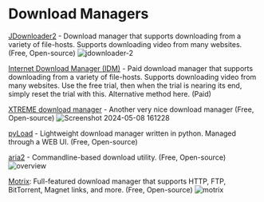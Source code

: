 # Download Managers

[JDownloader2](https://jdownloader.org/jdownloader2) - Download manager that supports downloading from a variety of file-hosts. Supports downloading video from many websites. (Free, Open-source)
![jdownloader-2](https://github.com/Entree3k/Useful-Software/assets/28127566/9e388cca-2195-4bb9-a38b-798fb27226f0)

[Internet Download Manager (IDM)](https://internetdownloadmanager.com/) - Paid download manager that supports downloading from a variety of file-hosts. Supports downloading video from many websites. Use the free trial, then when the trial is nearing its end, simply reset the trial with this. Alternative method here. (Paid)

[XTREME download manager](https://xtremedownloadmanager.com/) - Another very nice download manager (Free, Open-source)
![Screenshot 2024-05-08 161228](https://github.com/Entree3k/Useful-Software/assets/28127566/5c33e58a-5b2a-4006-9b4d-bd8cd7ab860b)

[pyLoad](https://pyload.net/) - Lightweight download manager written in python. Managed through a WEB UI. (Free, Open-source)

[aria2](https://aria2.github.io/) - Commandline-based download utility. (Free, Open-source)
![overview](https://github.com/Entree3k/Useful-Software/assets/28127566/c2f5ba49-5394-49bc-a065-3bb18c611e38)

[Motrix](https://motrix.app/): Full-featured download manager that supports HTTP, FTP, BitTorrent, Magnet links, and more. (Free, Open-source)
![motrix](https://github.com/Entree3k/Useful-Software/assets/28127566/0c223a98-a5a9-4cb8-9a9f-9f283e09a67c)
